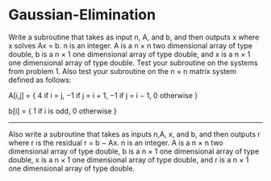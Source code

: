 # Gaussian-Elimination


Write a subroutine that takes as input n, A, and b, and then outputs x where x solves Ax = b. 
n is an integer. A is a n × n two dimensional array of type double, b is a n × 1 one dimensional 
array of type double, and x is a n × 1 one dimensional array of type double. Test your subroutine on 
the systems from problem 1. Also test your subroutine on the n × n matrix system defined as follows:

A[i,j] =  { 4 if i = j,  −1 if j = i + 1,  −1 if j = i − 1,  0 otherwise }

b[i] =  { 1 if i is odd,  0 otherwise }

----------------------------------------------------------------------------------

Also write a subroutine that takes as inputs n,A, x, and b, and then
outputs r where r is the residual r = b − Ax. n is an integer. A is a n × n
two dimensional array of type double, b is a n × 1 one dimensional array
of type double, x is a n × 1 one dimensional array of type double, and r
is a n × 1 one dimensional array of type double.
